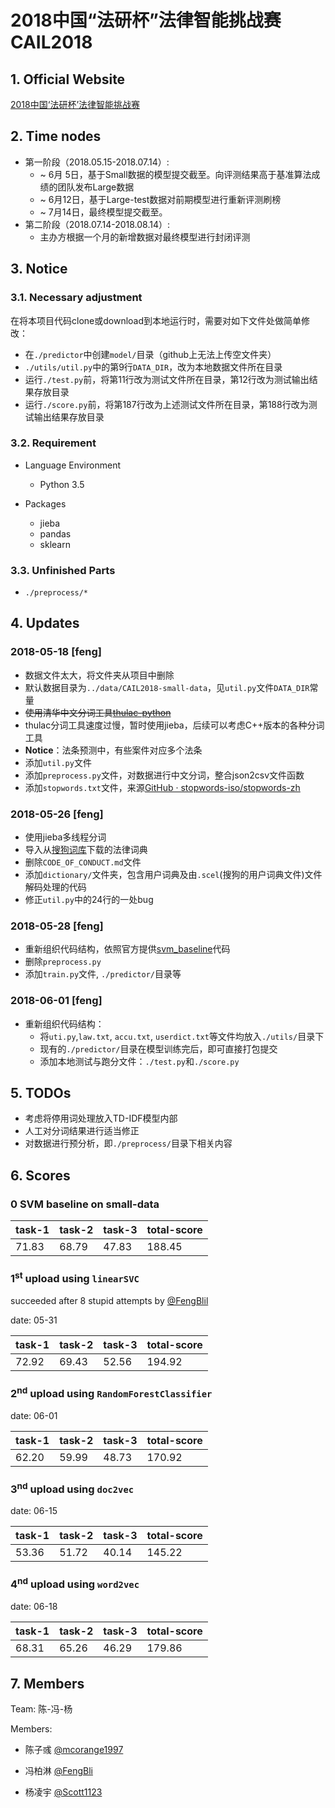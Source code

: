 # 2018中国“法研杯”法律智能挑战赛 CAIL2018

## 1. Official Website
[2018中国‘法研杯’法律智能挑战赛](http://cail.cipsc.org.cn/index.html)

## 2. Time nodes
- 第一阶段（2018.05.15-2018.07.14）:
    - ~ 6月 5日，基于Small数据的模型提交截至。向评测结果高于基准算法成绩的团队发布Large数据
    - ~ 6月12日，基于Large-test数据对前期模型进行重新评测刷榜
    - ~ 7月14日，最终模型提交截至。
- 第二阶段（2018.07.14-2018.08.14）:
    - 主办方根据一个月的新增数据对最终模型进行封闭评测

## 3. Notice
### 3.1. Necessary adjustment
在将本项目代码clone或download到本地运行时，需要对如下文件处做简单修改：
- 在`./predictor`中创建`model/`目录（github上无法上传空文件夹）
- `./utils/util.py`中的第9行`DATA_DIR`，改为本地数据文件所在目录
- 运行`./test.py`前，将第11行改为测试文件所在目录，第12行改为测试输出结果存放目录
- 运行`./score.py`前，将第187行改为上述测试文件所在目录，第188行改为测试输出结果存放目录

### 3.2. Requirement

- Language Environment
    - Python 3.5

- Packages
    - jieba
    - pandas
    - sklearn

### 3.3. Unfinished Parts
- `./preprocess/*`

## 4. Updates

### 2018-05-18 [feng]
- 数据文件太大，将文件夹从项目中删除
- 默认数据目录为`../data/CAIL2018-small-data`，见`util.py`文件`DATA_DIR`常量
- ~~使用清华中文分词工具[thulac-python](https://github.com/thunlp/THULAC-Python)~~
- thulac分词工具速度过慢，暂时使用jieba，后续可以考虑C++版本的各种分词工具
- **Notice**：法条预测中，有些案件对应多个法条
- 添加`util.py`文件
- 添加`preprocess.py`文件，对数据进行中文分词，整合json2csv文件函数
- 添加`stopwords.txt`文件，来源[GitHub · stopwords-iso/stopwords-zh](https://github.com/stopwords-iso/stopwords-zh)

### 2018-05-26  [feng]
- 使用jieba多线程分词
- 导入从[搜狗词库](https://pinyin.sogou.com/dict/)下载的法律词典
- 删除`CODE_OF_CONDUCT.md`文件
- 添加`dictionary/`文件夹，包含用户词典及由`.scel`(搜狗的用户词典文件)文件解码处理的代码
- 修正`util.py`中的24行的一处bug

### 2018-05-28  [feng]
- 重新组织代码结构，依照官方提供[svm_baseline](https://github.com/thunlp/CAIL2018/tree/master/baseline)代码
- 删除`preprocess.py`
- 添加`train.py`文件, `./predictor/`目录等

### 2018-06-01  [feng]
- 重新组织代码结构：
    - 将`uti.py`,`law.txt`, `accu.txt`, `userdict.txt`等文件均放入`./utils/`目录下
    - 现有的`./predictor/`目录在模型训练完后，即可直接打包提交
    - 添加本地测试与跑分文件：`./test.py`和`./score.py`

## 5. TODOs
- 考虑将停用词处理放入TD-IDF模型内部
- 人工对分词结果进行适当修正
- 对数据进行预分析，即`./preprocess/`目录下相关内容

## 6. Scores

### 0 SVM baseline on small-data
|task-1|task-2|task-3|total-score|
|------|------|------|-----------|
|71.83 |68.79 |47.83 |188.45     |

### 1<sup>st</sup> upload using `linearSVC`

succeeded after 8 stupid attempts by [@FengBlil](https://github.com/FengBli)

date: 05-31

|task-1|task-2|task-3|total-score|
|------|------|------|-----------|
|72.92 |69.43 |52.56 |194.92     |

### 2<sup>nd</sup> upload using `RandomForestClassifier`

date: 06-01

|task-1|task-2|task-3|total-score|
|------|------|------|-----------|
|62.20 |59.99 |48.73 |170.92     |

### 3<sup>nd</sup> upload using `doc2vec`

date: 06-15

|task-1|task-2|task-3|total-score|
|------|------|------|-----------|
|53.36 |51.72 |40.14 |145.22     |

### 4<sup>nd</sup> upload using `word2vec`

date: 06-18

|task-1|task-2|task-3|total-score|
|------|------|------|-----------|
|68.31 |65.26 |46.29 |179.86     |

## 7. Members

Team: 陈-冯-杨

Members:
- 陈子彧 [@mcorange1997](https://github.com/mcorange1997)

- 冯柏淋 [@FengBli](https://github.com/FengBli)

- 杨凌宇 [@Scott1123](https://github.com/Scott1123)
